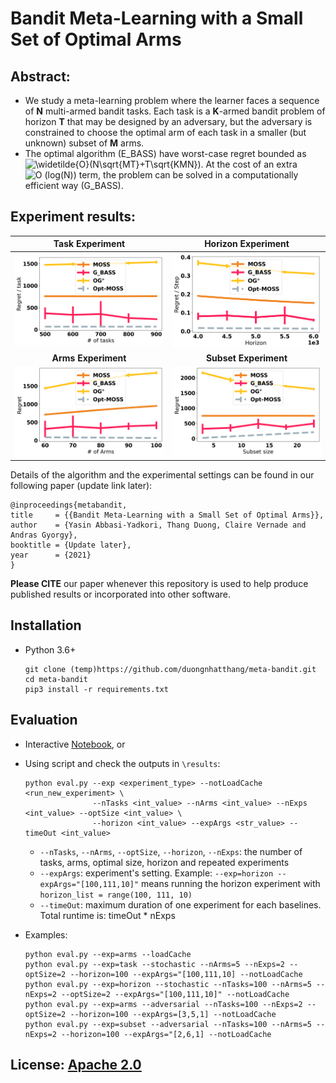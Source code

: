 # Bandit Meta-Learning with a Small Set of Optimal Arms

## Abstract:
- We study a meta-learning problem where the learner faces a sequence of **N** multi-armed bandit tasks. Each task is a **K**-armed bandit problem of horizon **T** that may be designed by an adversary, but the adversary is constrained to choose the optimal arm of each task in a smaller (but unknown) subset of **M** arms. 
- The optimal algorithm (E_BASS) have worst-case regret bounded as <img src="https://latex.codecogs.com/svg.image?\widetilde{O}(N\sqrt{MT}&plus;T\sqrt{KMN})" title="\widetilde{O}(N\sqrt{MT}+T\sqrt{KMN})" />. At the cost of an extra <img src="https://latex.codecogs.com/svg.image?O&space;(log(N))" title="O (log(N))" /> term, the problem can be solved in a computationally efficient way (G_BASS).

## Experiment results:

**Task Experiment**             |  **Horizon Experiment**
:-------------------------:|:-------------------------:
![](https://github.com/duongnhatthang/meta-bandit/blob/main/results/cache_tasks.png)  |  ![](https://github.com/duongnhatthang/meta-bandit/blob/main/results/cache_horizon.png)
**Arms Experiment**             |  **Subset Experiment**
![](https://github.com/duongnhatthang/meta-bandit/blob/main/results/cache_arms.png)  |  ![](https://github.com/duongnhatthang/meta-bandit/blob/main/results/cache_subset.png)

Details of the algorithm and the experimental settings can be found in our following paper (update link later):


    @inproceedings{metabandit,
    title     = {{Bandit Meta-Learning with a Small Set of Optimal Arms}},
    author    = {Yasin Abbasi-Yadkori, Thang Duong, Claire Vernade and Andras Gyorgy},
    booktitle = {Update later},
    year      = {2021}
    }

**Please CITE** our paper whenever this repository is used to help produce published results or incorporated into other software.

## Installation 
 -  Python 3.6+

    ```
    git clone (temp)https://github.com/duongnhatthang/meta-bandit.git
    cd meta-bandit
    pip3 install -r requirements.txt
    ```

## Evaluation 
 -  Interactive [Notebook](https://github.com/duongnhatthang/meta-bandit/blob/main/main.ipynb), or
 -  Using script and check the outputs in `\results`:

    ```
    python eval.py --exp <experiment_type> --notLoadCache <run_new_experiment> \
                   --nTasks <int_value> --nArms <int_value> --nExps <int_value> --optSize <int_value> \
                   --horizon <int_value> --expArgs <str_value> --timeOut <int_value>
    ```

    + `--nTasks`, `--nArms`, `--optSize`, `--horizon`, `--nExps`: the number of tasks, arms, optimal size, horizon and repeated experiments
    + `--expArgs`: experiment's setting. Example: `--exp=horizon --expArgs="[100,111,10]"` means running the horizon experiment with `horizon_list = range(100, 111, 10)`
    + `--timeOut`: maximum duration of one experiment for each baselines. Total runtime is: timeOut * nExps 
 
 -  Examples:

    ```
    python eval.py --exp=arms --loadCache
    python eval.py --exp=task --stochastic --nArms=5 --nExps=2 --optSize=2 --horizon=100 --expArgs="[100,111,10] --notLoadCache
    python eval.py --exp=horizon --stochastic --nTasks=100 --nArms=5 --nExps=2 --optSize=2 --expArgs="[100,111,10]" --notLoadCache
    python eval.py --exp=arms --adversarial --nTasks=100 --nExps=2 --optSize=2 --horizon=100 --expArgs=[3,5,1] --notLoadCache
    python eval.py --exp=subset --adversarial --nTasks=100 --nArms=5 --nExps=2 --horizon=100 --expArgs="[2,6,1] --notLoadCache
    ```

## License: [Apache 2.0](https://github.com/duongnhatthang/meta-bandit/blob/main/LICENSE)
